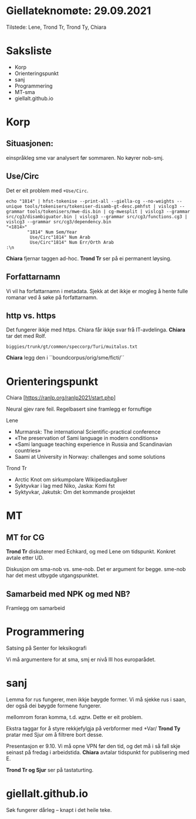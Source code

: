 # Giellateknomøte: 29.09.2021

Tilstede: Lene, Trond Tr, Trond Ty, Chiara
 

# Saksliste

- Korp
- Orienteringspunkt
- sanj
- Programmering
- MT-sma
- giellalt.github.io

# Korp

## Situasjonen: 

einspråkleg sme var analysert før sommaren.
No køyrer nob-smj.


## Use/Circ
Det er eit problem med `+Use/Circ`.

```
echo "1814" | hfst-tokenise --print-all --giella-cg --no-weights --unique tools/tokenisers/tokeniser-disamb-gt-desc.pmhfst | vislcg3 --grammar tools/tokenisers/mwe-dis.bin | cg-mwesplit | vislcg3 --grammar src/cg3/disambiguator.bin | vislcg3 --grammar src/cg3/functions.cg3 | vislcg3 --grammar src/cg3/dependency.bin
"<1814>"
        "1814" Num Sem/Year
         Use/Circ"1814" Num Arab
         Use/Circ"1814" Num Err/Orth Arab
:\n
```

**Chiara** fjernar taggen ad-hoc. **Trond Tr** ser på ei permanent løysing.

## Forfattarnamn

Vi vil ha forfattarnamn i metadata. Sjekk at det ikkje er mogleg å hente fulle romanar ved å søke på forfattarnamn.

## http vs. https

Det fungerer ikkje med https. Chiara får ikkje svar frå IT-avdelinga. **Chiara** tar det med Rolf.

`biggies/trunk/gt/common/speccorp/Turi/muitalus.txt` 

**Chiara** legg den i ´´boundcorpus/orig/sme/ficti/´´

# Orienteringspunkt

Chiara 
[https://ranlp.org/ranlp2021/start.php] 

Neural gjev rare feil. Regelbasert sine framlegg er fornuftige

Lene
- Murmansk: The international Scientific-practical conference
- «The preservation of Sami language in modern conditions»
- «Sami language teaching experience in Russia and Scandinavian countries»
- Saami at University in Norway: challenges and some solutions 


Trond Tr
- Arctic Knot om sirkumpolare Wikipediautgåver
- Syktyvkar i lag med Niko, Jaska: Komi fst
- Syktyvkar, Jakutsk: Om det kommande prosjektet


# MT

## MT for CG
**Trond Tr** diskuterer med Echkard, og med Lene om tidspunkt. Konkret avtale etter UD.

Diskusjon om sma-nob vs. sme-nob. Det er argument for begge. sme-nob har det mest utbygde utgangspunktet.

## Samarbeid med NPK og med NB?

Framlegg om samarbeid


# Programmering

Satsing på Senter for leksikografi

Vi må argumentere for at sma, smj er nivå III hos europarådet.

# sanj

Lemma for rus fungerer, men ikkje bøygde former. Vi må sjekke rus i saan, der også dei bøygde formene fungerer.

mellomrom foran komma,  t.d. идти. Dette er eit problem.

Ekstra taggar for å styre rekkjefylgja på verbformer med +Var/
**Trond Ty** pratar med Sjur om å filtrere bort desse.

Presentasjon er 9.10. Vi må opne VPN før den tid, og det må i så fall skje seinast på fredag i arbeidstida. **Chiara** avtalar tidspunkt for publisering med E.

**Trond Tr og Sjur** ser på tastaturting.

# giellalt.github.io

Søk fungerer dårleg – knapt i det heile teke. 



